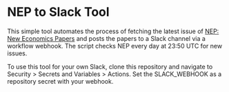 NEP to Slack Tool
===================

This simple tool automates the process of fetching the latest issue of [NEP: New Economics Papers](https://nep.repec.org/) and posts the papers to a Slack channel via a workflow webhook. The script checks NEP every day at 23:50 UTC for new issues.

To use this tool for your own Slack, clone this repository and navigate to Security > Secrets and Variables > Actions. Set the SLACK_WEBHOOK as a repository secret with your webhook.